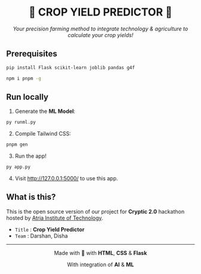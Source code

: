 <h1 align="center">🌾 CROP YIELD PREDICTOR 🌾 </h1>

<p align="center"><i>Your precision farming method to integrate technology & agriculture to calculate your crop yields!</i></p>

## Prerequisites

```bash
pip install Flask scikit-learn joblib pandas g4f
```

```bash
npm i pnpm -g
```

## Run locally

1. Generate the **ML Model**:

```bash
py runml.py
```

2. Compile Tailwind CSS:

```bash
pnpm gen
```

3. Run the app!

```bash
py app.py
```

4. Visit http://127.0.0.1:5000/
   to use this app.

## What is this?

This is the open source version of our project for **Cryptic 2.0** hackathon hosted by [Atria Institute of Technology]().

-   `Title` : **Crop Yield Predictor**
-   `Team` : Darshan, Disha

---

<p align="center">Made with 💝 with <b>HTML</b>, <b>CSS</b> & <b>Flask</b></p>
<p align="center">With integration of <b>AI</b> & <b>ML</b></p>
